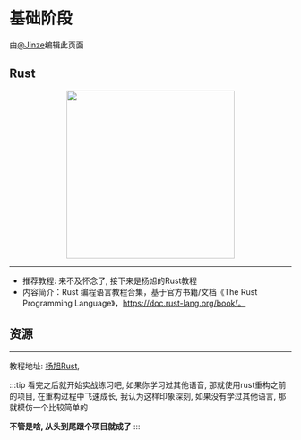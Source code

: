# 基础阶段

由[@Jinze]()编辑此页面


## Rust

<div align="center">
    <img src="/images/后端开发/Rust技术栈/rust.png" width="300"/>
</div>


****
- 推荐教程: 来不及怀念了, 接下来是杨旭的Rust教程
- 内容简介：Rust 编程语言教程合集，基于官方书籍/文档《The Rust Programming Language》，https://doc.rust-lang.org/book/。
##  资源

****
教程地址: [杨旭Rust](https://www.bilibili.com/video/BV1m1sreSEoh/?spm_id_from=333.999.0.0), 

:::tip
看完之后就开始实战练习吧, 如果你学习过其他语音, 那就使用rust重构之前的项目, 
在重构过程中飞速成长, 我认为这样印象深刻, 如果没有学过其他语言, 那就模仿一个比较简单的

**不管是啥, 从头到尾跟个项目就成了**
:::


